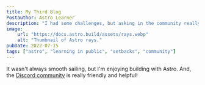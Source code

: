 ```yaml
---
title: My Third Blog 
Postauthor: Astro Learner
description: "I had some challenges, but asking in the community really helped!"
image:    
	url: "https://docs.astro.build/assets/rays.webp"    
	alt: "Thumbnail of Astro rays."
pubDate: 2022-07-15
tags: ["astro", "learning in public", "setbacks", "community"]
---
```


It wasn't always smooth sailing, but I'm enjoying building with Astro. And, the [Discord community](https://astro.build/chat) is really friendly and helpful!